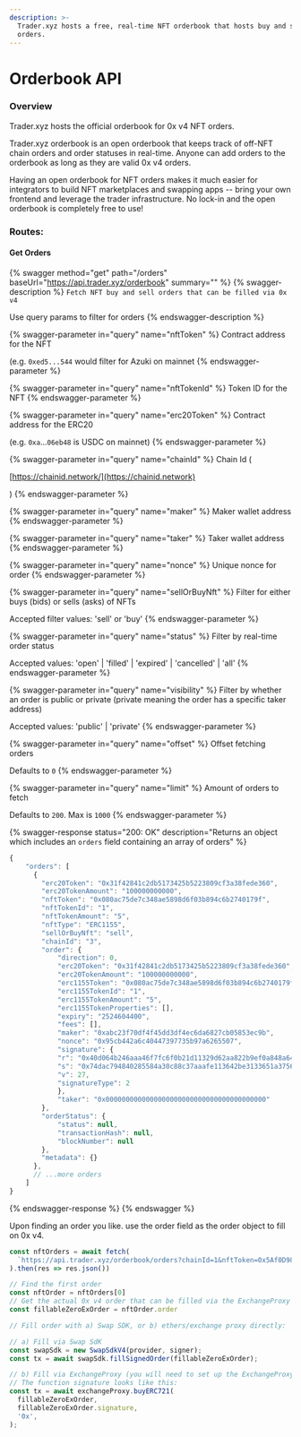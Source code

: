 ```yaml
---
description: >-
  Trader.xyz hosts a free, real-time NFT orderbook that hosts buy and sell NFT
  orders.
---
```


# Orderbook API

### Overview

Trader.xyz hosts the official orderbook for 0x v4 NFT orders.

Trader.xyz orderbook is an open orderbook that keeps track of off-NFT chain orders and order statuses in real-time. Anyone can add orders to the orderbook as long as they are valid 0x v4 orders.

Having an open orderbook for NFT orders makes it much easier for integrators to build NFT marketplaces and swapping apps -- bring your own frontend and leverage the trader infrastructure. No lock-in and the open orderbook is completely free to use!&#x20;

### Routes:

#### Get Orders

{% swagger method="get" path="/orders" baseUrl="https://api.trader.xyz/orderbook" summary="" %}
{% swagger-description %}
`Fetch NFT buy and sell orders that can be filled via 0x v4`

Use query params to filter for orders
{% endswagger-description %}

{% swagger-parameter in="query" name="nftToken" %}
Contract address for the NFT

(e.g. `0xed5...544` would filter for Azuki on mainnet
{% endswagger-parameter %}

{% swagger-parameter in="query" name="nftTokenId" %}
Token ID for the NFT
{% endswagger-parameter %}

{% swagger-parameter in="query" name="erc20Token" %}
Contract address for the ERC20

(e.g. `0xa`...`06eb48` is USDC on mainnet)
{% endswagger-parameter %}

{% swagger-parameter in="query" name="chainId" %}
Chain Id (

[https://chainid.network/](https://chainid.network)

)
{% endswagger-parameter %}

{% swagger-parameter in="query" name="maker" %}
Maker wallet address
{% endswagger-parameter %}

{% swagger-parameter in="query" name="taker" %}
Taker wallet address
{% endswagger-parameter %}

{% swagger-parameter in="query" name="nonce" %}
Unique nonce for order
{% endswagger-parameter %}

{% swagger-parameter in="query" name="sellOrBuyNft" %}
Filter for either buys (bids) or sells (asks) of NFTs&#x20;

Accepted filter values: 'sell' or 'buy'
{% endswagger-parameter %}

{% swagger-parameter in="query" name="status" %}
Filter by real-time order status

Accepted values: 'open' | 'filled' | 'expired' | 'cancelled' | 'all'
{% endswagger-parameter %}

{% swagger-parameter in="query" name="visibility" %}
Filter by whether an order is public or private (private meaning the order has a specific taker address)

Accepted values: 'public' | 'private'
{% endswagger-parameter %}

{% swagger-parameter in="query" name="offset" %}
Offset fetching orders

Defaults to `0`
{% endswagger-parameter %}

{% swagger-parameter in="query" name="limit" %}
Amount of orders to fetch

Defaults to `200`. Max is `1000`
{% endswagger-parameter %}

{% swagger-response status="200: OK" description="Returns an object which includes an `orders` field containing an array of orders" %}
```javascript
{
    "orders": [
      {
        "erc20Token": "0x31f42841c2db5173425b5223809cf3a38fede360",
        "erc20TokenAmount": "100000000000",
        "nftToken": "0x080ac75de7c348ae5898d6f03b894c6b2740179f",
        "nftTokenId": "1",
        "nftTokenAmount": "5",
        "nftType": "ERC1155",
        "sellOrBuyNft": "sell",
        "chainId": "3",
        "order": {
            "direction": 0,
            "erc20Token": "0x31f42841c2db5173425b5223809cf3a38fede360",
            "erc20TokenAmount": "100000000000",
            "erc1155Token": "0x080ac75de7c348ae5898d6f03b894c6b2740179f",
            "erc1155TokenId": "1",
            "erc1155TokenAmount": "5",
            "erc1155TokenProperties": [],
            "expiry": "2524604400",
            "fees": [],
            "maker": "0xabc23f70df4f45dd3df4ec6da6827cb05853ec9b",
            "nonce": "0x95cb442a6c40447397735b97a6265507",
            "signature": {
            "r": "0x40d064b246aaa46f7fc6f0b21d11329d62aa822b9ef0a848a64e68c12c25f8ee",
            "s": "0x74dac794840285584a30c88c37aaafe113642be3133651a375672b695c362861",
            "v": 27,
            "signatureType": 2
            },
            "taker": "0x0000000000000000000000000000000000000000"
        },
        "orderStatus": {
            "status": null,
            "transactionHash": null,
            "blockNumber": null
        },
        "metadata": {}
      },
      // ...more orders
    ]
}
```
{% endswagger-response %}
{% endswagger %}

Upon finding an order you like. use the order field as the order object to fill on 0x v4.

```typescript
const nftOrders = await fetch(
  `https://api.trader.xyz/orderbook/orders?chainId=1&nftToken=0x5Af0D9827E0c53E4799BB226655A1de152A425a5&status=open`
).then(res => res.json())

// Find the first order
const nftOrder = nftOrders[0]
// Get the actual 0x v4 order that can be filled via the ExchangeProxy
const fillableZeroExOrder = nftOrder.order

// Fill order with a) Swap SDK, or b) ethers/exchange proxy directly:

// a) Fill via Swap SdK
const swapSdk = new SwapSdkV4(provider, signer);
const tx = await swapSdk.fillSignedOrder(fillableZeroExOrder);

// b) Fill via ExchangeProxy (you will need to set up the ExchangeProxy ABI via ethers)
// The function signature looks like this:
const tx = await exchangeProxy.buyERC721(
  fillableZeroExOrder,
  fillableZeroExOrder.signature,
  '0x',
);

```
